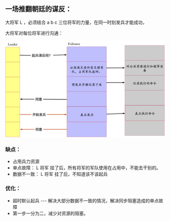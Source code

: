 

## 一场推翻朝廷的谋反：



大将军 L ，必须结合 a b c 三位将军的力量，在同一时刻发兵才能成功，

大将军对每位将军进行沟通：

![image-20210701180445161](../../image/image-20210701180445161.png)

### 缺点： 

* 占用兵力资源
* 单点故障： L 将军 挂了后，所有将军的军队使用在占用中，不能去干别的。
* 数据不一致： L 将军 挂了后，不知道该不该起兵

### 优化：

* 超时默认起兵 --- 解决大部分数据不一致的情况，解决同步阻塞造成的单点故障
* 第一步一分为二，减少对资源的阻塞。









